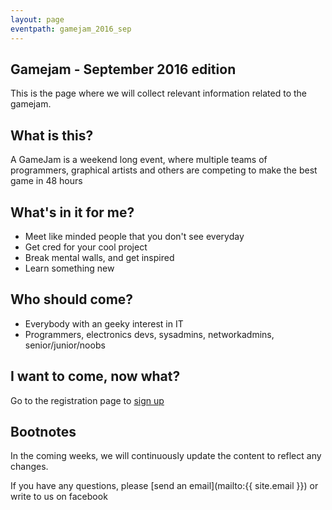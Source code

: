 ```yaml
---
layout: page
eventpath: gamejam_2016_sep
---
```



Gamejam - September 2016 edition
--------------------------------- 

This is the page where we will collect relevant information related to the gamejam.


What is this?
---------------

A GameJam is a weekend long event, where multiple teams of programmers, graphical artists
and others are competing to make the best game in 48 hours


What's in it for me?
-----------------------

* Meet like minded people that you don't see everyday
* Get cred for your cool project
* Break mental walls, and get inspired
* Learn something new

Who should come?
--------------------

* Everybody with an geeky interest in IT
* Programmers, electronics devs, sys­admins, networkadmins, senior/junior/noobs


I want to come, now what?
-----------------------------

Go to the registration page to [sign up]({{site.baseurl}}/{{page.eventpath}}/sign_up.html)


Bootnotes
--------------

In the coming weeks, we will continuously update the content to reflect any changes.

If you have any questions, please [send an email](mailto:{{ site.email }}) or write to us on facebook

